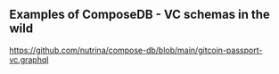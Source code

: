 ## Examples of ComposeDB - VC schemas in the wild

https://github.com/nutrina/compose-db/blob/main/gitcoin-passport-vc.graphql
